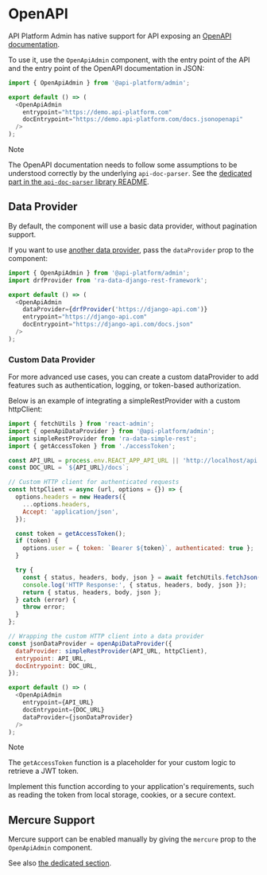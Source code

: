 # OpenAPI

API Platform Admin has native support for API exposing an [OpenAPI documentation](https://www.openapis.org/).

To use it, use the `OpenApiAdmin` component, with the entry point of the API and the entry point of the OpenAPI documentation in JSON:

```javascript
import { OpenApiAdmin } from '@api-platform/admin';

export default () => (
  <OpenApiAdmin
    entrypoint="https://demo.api-platform.com"
    docEntrypoint="https://demo.api-platform.com/docs.jsonopenapi"
  />
);
```

> [!NOTE]
>
> The OpenAPI documentation needs to follow some assumptions to be understood correctly by the underlying `api-doc-parser`.
> See the [dedicated part in the `api-doc-parser` library README](https://github.com/api-platform/api-doc-parser#openapi-support).

## Data Provider

By default, the component will use a basic data provider, without pagination support.

If you want to use [another data provider](https://marmelab.com/react-admin/DataProviderList.html), pass the `dataProvider` prop to the component:

```javascript
import { OpenApiAdmin } from '@api-platform/admin';
import drfProvider from 'ra-data-django-rest-framework';

export default () => (
  <OpenApiAdmin
    dataProvider={drfProvider('https://django-api.com')}
    entrypoint="https://django-api.com"
    docEntrypoint="https://django-api.com/docs.json"
  />
);
```

### Custom Data Provider

For more advanced use cases, you can create a custom dataProvider to add features such as authentication,
logging, or token-based authorization.

Below is an example of integrating a simpleRestProvider with a custom httpClient:

```javascript
import { fetchUtils } from 'react-admin';
import { openApiDataProvider } from '@api-platform/admin';
import simpleRestProvider from 'ra-data-simple-rest';
import { getAccessToken } from './accessToken';

const API_URL = process.env.REACT_APP_API_URL || 'http://localhost/api';
const DOC_URL = `${API_URL}/docs`;

// Custom HTTP client for authenticated requests
const httpClient = async (url, options = {}) => {
  options.headers = new Headers({
    ...options.headers,
    Accept: 'application/json',
  });

  const token = getAccessToken();
  if (token) {
    options.user = { token: `Bearer ${token}`, authenticated: true };
  }

  try {
    const { status, headers, body, json } = await fetchUtils.fetchJson(url, options);
    console.log('HTTP Response:', { status, headers, body, json });
    return { status, headers, body, json };
  } catch (error) {
    throw error;
  }
};

// Wrapping the custom HTTP client into a data provider
const jsonDataProvider = openApiDataProvider({
  dataProvider: simpleRestProvider(API_URL, httpClient),
  entrypoint: API_URL,
  docEntrypoint: DOC_URL,
});

export default () => (
  <OpenApiAdmin
    entrypoint={API_URL}
    docEntrypoint={DOC_URL}
    dataProvider={jsonDataProvider}
  />
);

```

> [!NOTE]
> The `getAccessToken` function is a placeholder for your custom logic to retrieve a JWT token.
>
> Implement this function according to your application's requirements, such as reading the token from local storage,
> cookies, or a secure context.

## Mercure Support

Mercure support can be enabled manually by giving the `mercure` prop to the `OpenApiAdmin` component.

See also [the dedicated section](real-time-mercure.md).
